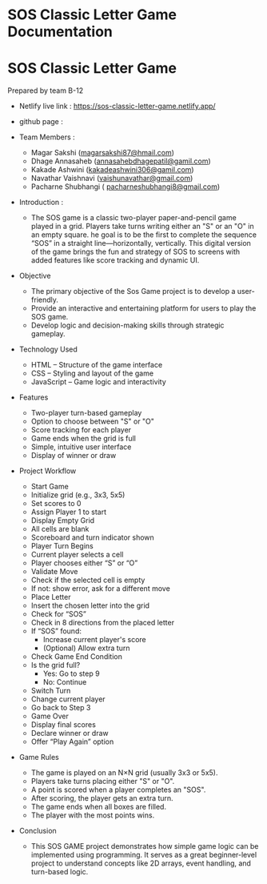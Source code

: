 #  SOS Classic Letter Game Documentation
  # SOS Classic Letter Game
 Prepared by team B-12  
* Netlify live link :  https://sos-classic-letter-game.netlify.app/
* github page : 
* Team Members :  
    * Magar Sakshi (magarsakshi87@hmail.com)  
    * Dhage Annasaheb (annasahebdhagepatil@gamil.com)  
    * Kakade Ashwini (kakadeashwini306@gamil.com)  
    * Navathar Vaishnavi  (vaishunavathar@gmail.com)  
    * Pacharne Shubhangi ( pacharneshubhangi8@gmail.com)  
 
 
* Introduction :
    * The SOS game is a classic two-player paper-and-pencil game played in a grid. Players take turns writing either an "S" or an "O" in an empty square. he goal is to be the first to complete the sequence “SOS” in a straight line—horizontally, vertically. This digital version of the game brings the fun and strategy of SOS to screens with added features like score tracking and dynamic UI.

* Objective  
  * The primary objective of the Sos Game project is to develop a user-friendly.
  * Provide an interactive and entertaining platform for users to play the SOS game.
  * Develop logic and decision-making skills through strategic gameplay.
* Technology Used  
    * HTML – Structure of the game interface
    * CSS – Styling and layout of the game
    * JavaScript – Game logic and interactivity




* Features
    * Two-player turn-based gameplay
    * Option to choose between "S" or "O"
    *  Score tracking for each player
    * Game ends when the grid is full
    * Simple, intuitive user interface
    *  Display of winner or draw 

* Project Workflow  
  * Start Game
  * Initialize grid (e.g., 3x3, 5x5)
  * Set scores to 0
  * Assign Player 1 to start
  * Display Empty Grid
  * All cells are blank
  * Scoreboard and turn indicator shown
  * Player Turn Begins
  * Current player selects a cell
  * Player chooses either “S” or “O”
  * Validate Move
  * Check if the selected cell is empty
  * If not: show error, ask for a different move
  * Place Letter
  * Insert the chosen letter into the grid
  * Check for “SOS”
  * Check in 8 directions from the placed letter
  * If “SOS” found:
      * Increase current player's score
      * (Optional) Allow extra turn
  * Check Game End Condition
  * Is the grid full?
      * Yes: Go to step 9
      * No: Continue
  * Switch Turn
  * Change current player
  * Go back to Step 3
  * Game Over
  * Display final scores
  * Declare winner or draw
  * Offer “Play Again” option
* Game Rules
  * The game is played on an N×N grid (usually 3x3 or 5x5).
  * Players take turns placing either "S" or "O".
  * A point is scored when a player completes an "SOS".
  * After scoring, the player gets an extra turn.
  * The game ends when all boxes are filled.
  * The player with the most points wins.

* Conclusion  
  * This SOS GAME project demonstrates how simple game logic can be implemented using programming. It serves as a great beginner-level project to understand concepts like 2D arrays, event handling, and turn-based logic. 
